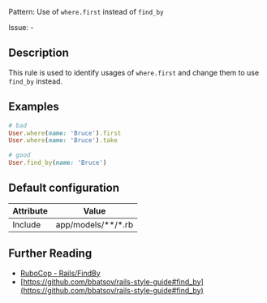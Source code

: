 Pattern: Use of `where.first` instead of `find_by`

Issue: -

## Description

This rule is used to identify usages of `where.first` and change them to use `find_by` instead.

## Examples

```ruby
# bad
User.where(name: 'Bruce').first
User.where(name: 'Bruce').take

# good
User.find_by(name: 'Bruce')
```

## Default configuration

Attribute | Value
--- | ---
Include | app/models/\*\*/\*.rb

## Further Reading

* [RuboCop - Rails/FindBy](https://rubocop.readthedocs.io/en/latest/cops_rails/#railsfindby)
* [https://github.com/bbatsov/rails-style-guide#find_by](https://github.com/bbatsov/rails-style-guide#find_by)
